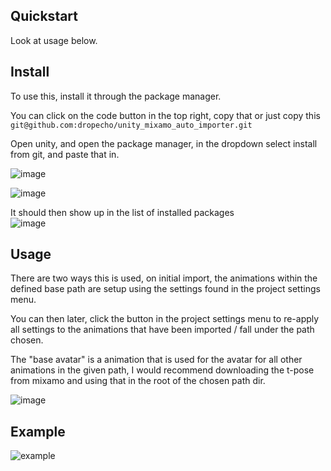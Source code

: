 ## Quickstart

Look at usage below.

## Install
To use this, install it through the package manager.

You can click on the code button in the top right, copy that or just copy this 
```git@github.com:dropecho/unity_mixamo_auto_importer.git```

Open unity, and open the package manager, in the dropdown select install from git, and paste that in.

![image](https://user-images.githubusercontent.com/316782/133017967-0cfd5087-bf10-4df3-87fe-cd46549edba8.png)

![image](https://user-images.githubusercontent.com/316782/133018219-fe062677-fe74-483b-a416-a82d81b8fc9d.png)

It should then show up in the list of installed packages  
![image](https://user-images.githubusercontent.com/316782/137644044-db040f69-27aa-476c-ac6b-cea32bae5315.png)


## Usage

There are two ways this is used, on initial import, the animations within the defined base path are setup using the settings found in the project settings menu.

You can then later, click the button in the project settings menu to re-apply all settings to the animations that have been imported / fall under the path chosen.

The "base avatar" is a animation that is used for the avatar for all other animations in the given path, I would recommend downloading the t-pose from mixamo and using that in the root of the chosen path dir.

![image](https://user-images.githubusercontent.com/316782/137644122-a2580c57-d77b-429c-8068-39705e61ca36.png)

## Example

![example](https://user-images.githubusercontent.com/316782/137644347-d60ced75-fc6d-4ac2-bb23-c4670e0559d2.gif)
